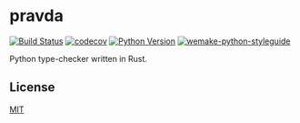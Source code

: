 # pravda

[![Build Status](https://github.com/wemake.services/pravda/workflows/test/badge.svg?branch=master&event=push)](https://github.com/wemake.services/pravda/actions?query=workflow%3Atest)
[![codecov](https://codecov.io/gh/wemake.services/pravda/branch/master/graph/badge.svg)](https://codecov.io/gh/wemake.services/pravda)
[![Python Version](https://img.shields.io/pypi/pyversions/pravda.svg)](https://pypi.org/project/pravda/)
[![wemake-python-styleguide](https://img.shields.io/badge/style-wemake-000000.svg)](https://github.com/wemake-services/wemake-python-styleguide)

Python type-checker written in Rust.


## License

[MIT](https://github.com/wemake.services/pravda/blob/master/LICENSE)
